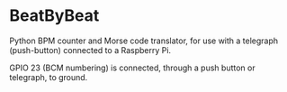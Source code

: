 # BeatByBeat

Python BPM counter and Morse code translator, for use with a telegraph (push-button) connected to a Raspberry Pi.

GPIO 23 (BCM numbering) is connected, through a push button or telegraph, to ground.

